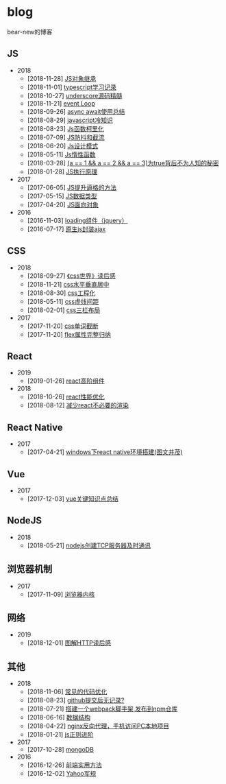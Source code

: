 # blog
bear-new的博客

## JS
+ 2018
    + [2018-11-28]  [JS对象继承](https://github.com/bearnew/blog/blob/master/JS/JS%E5%AF%B9%E8%B1%A1%E7%BB%A7%E6%89%BF.md)
    + [2018-11-01]  [typescript学习记录](https://github.com/bearnew/blog/blob/master/JS/typescript%E5%AD%A6%E4%B9%A0%E8%AE%B0%E5%BD%95.md)
    + [2018-10-27]  [underscore源码精髓](https://github.com/bearnew/blog/blob/master/JS/underscore%E6%BA%90%E7%A0%81%E7%B2%BE%E9%AB%93.md)
    + [2018-11-21]  [event Loop](https://github.com/bearnew/blog/blob/master/JS/Event%20Loop.md)
    + [2018-09-26]  [async await使用总结](https://github.com/bearnew/blog/blob/master/JS/async%EF%BC%8Cawait%E4%BD%BF%E7%94%A8%E6%80%BB%E7%BB%93.md)
    + [2018-08-29]  [javascript冷知识](https://github.com/bearnew/blog/blob/master/JS/javascript%E5%86%B7%E7%9F%A5%E8%AF%86.md)
    + [2018-08-23]  [Js函数柯里化](https://github.com/bear-new/blog/blob/master/JS/JS%E5%87%BD%E6%95%B0%E6%9F%AF%E9%87%8C%E5%8C%96.md)
    + [2018-07-09]  [JS防抖和截流](https://github.com/bear-new/blog/blob/master/JS/js%E9%98%B2%E6%8A%96%26%E6%88%AA%E6%B5%81.md)
    + [2018-06-20]  [Js设计模式](https://github.com/bear-new/blog/blob/master/JS/js%E8%AE%BE%E8%AE%A1%E6%A8%A1%E5%BC%8F.md)
    + [2018-05-11]  [Js惰性函数](https://github.com/bear-new/blog/blob/master/JS/Js%E6%83%B0%E6%80%A7%E5%87%BD%E6%95%B0.md)
    + [2018-03-28]	[(a == 1 && a == 2 && a == 3)为true背后不为人知的秘密](https://github.com/bear-new/blog/blob/master/JS/(a%20%3D%3D%201%20%26%26%20a%20%3D%3D%202%20%26%26%20a%20%3D%3D%203)%E4%B8%BAtrue%E8%83%8C%E5%90%8E%E4%B8%8D%E4%B8%BA%E4%BA%BA%E7%9F%A5%E7%9A%84%E7%A7%98%E5%AF%86.md)
    + [2018-01-28]	[JS执行原理](https://github.com/bear-new/blog/blob/master/JS/JS%E6%89%A7%E8%A1%8C%E5%8E%9F%E7%90%86.md)
+ 2017
    + [2017-06-05]	[JS提升逼格的方法](https://github.com/bear-new/blog/blob/master/JS/JS%E6%8F%90%E5%8D%87%E9%80%BC%E6%A0%BC%E7%9A%84%E6%96%B9%E6%B3%95.md)
    + [2017-05-15]	[JS数据类型](https://github.com/bear-new/blog/blob/master/JS/JS%E6%89%A7%E8%A1%8C%E5%8E%9F%E7%90%86.md)
    + [2017-04-20]	[JS面向对象](https://github.com/bear-new/blog/blob/master/JS/JS%E9%9D%A2%E5%90%91%E5%AF%B9%E8%B1%A1.md)
+ 2016
    + [2016-11-03]	[loading组件（jquery）](https://github.com/bear-new/blog/blob/master/JS/loading%E7%BB%84%E4%BB%B6%EF%BC%88jquery%EF%BC%89.md)
    + [2016-07-17]	[原生js封装ajax](https://github.com/bear-new/blog/blob/master/JS/%E5%8E%9F%E7%94%9Fjs%E5%B0%81%E8%A3%85ajax.md)
## CSS
+ 2018
    + [2018-09-27]  [《css世界》读后感](https://github.com/bearnew/blog/blob/master/CSS/css%E4%B8%96%E7%95%8C%E8%AF%BB%E5%90%8E%E6%84%9F.md)
    + [2018-11-21]  [css水平垂直居中](https://github.com/bearnew/blog/blob/master/CSS/css%E6%B0%B4%E5%B9%B3%E5%9E%82%E7%9B%B4%E5%B1%85%E4%B8%AD.md)
    + [2018-08-30]  [css工程化](https://github.com/bearnew/blog/blob/master/CSS/css%E5%B7%A5%E7%A8%8B%E5%8C%96.md)
    + [2018-05-11]  [css虚线间距](https://github.com/bear-new/blog/blob/master/CSS/css%E8%99%9A%E7%BA%BF%E9%97%B4%E8%B7%9D.md)
    + [2018-02-01]	[css三栏布局](https://github.com/bear-new/blog/blob/master/CSS/css%E4%B8%89%E6%A0%8F%E5%B8%83%E5%B1%80.md)
+ 2017
    + [2017-11-20]  [css单词截断](https://github.com/bear-new/blog/blob/master/CSS/css%E5%8D%95%E8%AF%8D%E6%88%AA%E6%96%AD.md)
    + [2017-11-20]	[flex属性完整归纳](https://github.com/bear-new/blog/blob/master/CSS/flex%E5%AE%8C%E6%95%B4%E5%BD%92%E7%BA%B3.md)
## React
+ 2019
    + [2019-01-26]  [react高阶组件](https://github.com/bearnew/blog/blob/master/React/react%E9%AB%98%E9%98%B6%E7%BB%84%E4%BB%B6.md)
+ 2018
    + [2018-10-26]  [react性能优化](https://github.com/bearnew/blog/blob/master/React/%E6%80%A7%E8%83%BD%E4%BC%98%E5%8C%96.md)
    + [2018-08-12]  [减少react不必要的渲染](https://github.com/bearnew/blog/blob/master/React/%E5%87%8F%E5%B0%91react%E4%B8%8D%E5%BF%85%E8%A6%81%E7%9A%84%E6%B8%B2%E6%9F%93.md)
## React Native
+ 2017
    + [2017-04-21]	[windows下react native环境搭建(图文并茂)](https://github.com/bear-new/blog/blob/master/React%20Native/windows%E4%B8%8Breact%20native%E7%8E%AF%E5%A2%83%E6%90%AD%E5%BB%BA(%E5%9B%BE%E6%96%87%E5%B9%B6%E8%8C%82).md)
## Vue
+ 2017
    + [2017-12-03]  [vue关键知识点总结](https://github.com/bear-new/blog/blob/master/Vue/Vue%E5%85%B3%E9%94%AE%E7%9F%A5%E8%AF%86%E7%82%B9.md)
## NodeJS
+ 2018
    + [2018-05-21]	[nodejs创建TCP服务器及时通讯](https://github.com/bear-new/blog/blob/master/NodeJs/nodejs%E5%88%9B%E5%BB%BATCP%E6%9C%8D%E5%8A%A1%E5%99%A8%E5%8F%8A%E6%97%B6%E9%80%9A%E8%AE%AF.md)
## 浏览器机制
+ 2017
    + [2017-11-09]	[浏览器内核](https://github.com/bear-new/blog/blob/master/%E6%B5%8F%E8%A7%88%E5%99%A8%E6%9C%BA%E5%88%B6/%E6%B5%8F%E8%A7%88%E5%99%A8%E5%86%85%E6%A0%B8.md)
## 网络
+ 2019
    + [2018-12-01]  [图解HTTP读后感]()
## 其他
+ 2018
    + [2018-11-06]  [常见的代码优化](https://github.com/bearnew/blog/blob/master/%E5%85%B6%E4%BB%96/%E4%BB%A3%E7%A0%81%E4%BC%98%E5%8C%96.md)
    + [2018-08-23]  [github提交后无记录?](https://github.com/bear-new/blog/blob/master/%E5%85%B6%E4%BB%96/github%E6%8F%90%E4%BA%A4%E5%90%8E%E6%97%A0%E8%AE%B0%E5%BD%95%EF%BC%9F.md)
    + [2018-07-21]  [搭建一个webpack脚手架,发布到npm仓库](https://github.com/bear-new/blog/blob/master/%E5%85%B6%E4%BB%96/%E6%90%AD%E5%BB%BA%E4%B8%80%E4%B8%AAwebpack%E8%84%9A%E6%89%8B%E6%9E%B6%EF%BC%8C%E5%8F%91%E5%B8%83%E5%88%B0npm%E4%BB%93%E5%BA%93.md)
    + [2018-06-16]  [数据结构](https://github.com/bear-new/blog/blob/master/%E5%85%B6%E4%BB%96/%E6%95%B0%E6%8D%AE%E7%BB%93%E6%9E%84.md)
    + [2018-04-22]  [nginx反向代理，手机访问PC本地项目](https://github.com/bear-new/blog/blob/master/%E5%85%B6%E4%BB%96/nginx%E5%8F%8D%E5%90%91%E4%BB%A3%E7%90%86%EF%BC%8C%E6%89%8B%E6%9C%BA%E8%AE%BF%E9%97%AEPC%E6%9C%AC%E5%9C%B0%E9%A1%B9%E7%9B%AE.md)
    + [2018-01-21]	[js正则进阶](https://github.com/bear-new/blog/blob/master/%E5%85%B6%E4%BB%96/JS%E6%AD%A3%E5%88%99%E8%BF%9B%E9%98%B6.md)
+ 2017
    + [2017-10-28]	[mongoDB](https://github.com/bear-new/blog/blob/master/%E5%85%B6%E4%BB%96/mongoDB.md)
+ 2016
    + [2016-12-26]	[前端实用方法](https://github.com/bear-new/blog/blob/master/%E5%85%B6%E4%BB%96/%E5%89%8D%E7%AB%AF%E5%AE%9E%E7%94%A8%E6%96%B9%E6%B3%95.md)
    + [2016-12-02]	[Yahoo军规](https://github.com/bear-new/blog/blob/master/%E5%85%B6%E4%BB%96/Yahoo%E5%86%9B%E8%A7%84.md)